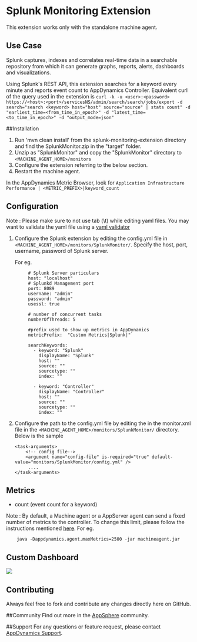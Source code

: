 # Splunk Monitoring Extension

This extension works only with the standalone machine agent.

## Use Case
Splunk captures, indexes and correlates real-time data in a searchable repository from which it can generate graphs, reports, alerts, dashboards and visualizations.

Using Splunk's REST API, this extension searches for a keyword every minute and reports event count to AppDynamics Controller. Equivalent curl of the query used in the extension is `curl -k -u <user>:<password> https://<host>:<port>/servicesNS/admin/search/search/jobs/export -d search="search <keyword> host="host" source="source" | stats count" -d "earliest_time=<from_time_in_epoch>" -d "latest_time=<to_time_in_epoch>" -d "output_mode=json"`

##Installation
1. Run 'mvn clean install' from the splunk-monitoring-extension directory and find the SplunkMonitor.zip in the "target" folder.
2. Unzip as "SplunkMonitor" and copy the "SplunkMonitor" directory to `<MACHINE_AGENT_HOME>/monitors`
3. Configure the extension referring to the below section.
4. Restart the machine agent.

In the AppDynamics Metric Browser, look for `Application Infrastructure Performance | <METRIC_PREFIX>|keyword_count`

## Configuration ##
Note : Please make sure to not use tab (\t) while editing yaml files. You may want to validate the yaml file using a [yaml validator](http://yamllint.com/)

1. Configure the Splunk extension by editing the config.yml file in `<MACHINE_AGENT_HOME>/monitors/SplunkMonitor/`. Specify the host, port, username, password of Splunk server.

   For eg.
   ```
        # Splunk Server particulars
		host: "localhost"
		# Splunkd Management port
		port: 8089
		username: "admin"
		password: "admin"
		usessl: true

        # number of concurrent tasks
		numberOfThreads: 5

		#prefix used to show up metrics in AppDynamics
		metricPrefix:  "Custom Metrics|Splunk|"

		searchKeywords: 
          - keyword: "Splunk"
            displayName: "Splunk"
            host: ""
            source: ""
            sourcetype: ""
            index: ""
                   
          - keyword: "Controller"
            displayName: "Controller"
            host: ""
            source: ""
            sourcetype: ""
            index: ""
    ```

3. Configure the path to the config.yml file by editing the <task-arguments> in the monitor.xml file in the `<MACHINE_AGENT_HOME>/monitors/SplunkMonitor/` directory. Below is the sample

     ```
     <task-arguments>
         <!-- config file-->
         <argument name="config-file" is-required="true" default-value="monitors/SplunkMonitor/config.yml" />
          ....
     </task-arguments>
    ```

## Metrics

* count (event count for a keyword)

Note : By default, a Machine agent or a AppServer agent can send a fixed number of metrics to the controller. To change this limit, please follow the instructions mentioned [here](http://docs.appdynamics.com/display/PRO14S/Metrics+Limits).
For eg.  
```    
    java -Dappdynamics.agent.maxMetrics=2500 -jar machineagent.jar
```

## Custom Dashboard
![](https://github.com/Appdynamics/splunk-monitoring-extension/raw/master/SplunkDashboard.png)

## Contributing
Always feel free to fork and contribute any changes directly here on GitHub.

##Community
Find out more in the [AppSphere]() community.

##Support
For any questions or feature request, please contact [AppDynamics Support](mailto:help@appdynamics.com). 


